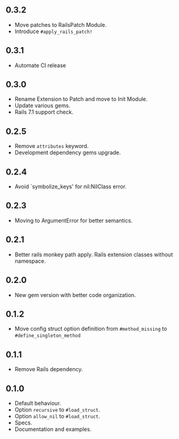 ## 0.3.2

- Move patches to RailsPatch Module.
- Introduce `#apply_rails_patch!`

## 0.3.1

- Automate CI release

## 0.3.0

- Rename Extension to Patch and move to Init Module.
- Update various gems.
- Rails 7.1 support check.

## 0.2.5

- Remove `attributes` keyword.
- Development dependency gems upgrade.

## 0.2.4

- Avoid `symbolize_keys' for nil:NilClass error.

## 0.2.3

- Moving to ArgumentError for better semantics.

## 0.2.1

- Better rails monkey path apply. Rails extension classes without namespace.

## 0.2.0

- New gem version with better code organization.

## 0.1.2

- Move config struct option definition from `#method_missing` to `#define_singleton_method`

## 0.1.1

- Remove Rails dependency.

## 0.1.0

- Default behaviour.
- Option `recursive` to `#load_struct`.
- Option `allow_nil` to `#load_struct`.
- Specs.
- Documentation and examples.

